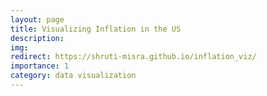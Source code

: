 ```yaml
---
layout: page
title: Visualizing Inflation in the US
description:
img: 
redirect: https://shruti-misra.github.io/inflation_viz/
importance: 1
category: data visualization
---
```



